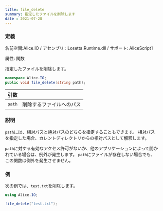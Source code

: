 ```yaml
---
title: file_delete
summary: 指定したファイルを削除します
date : 2021-07-28
---
```

### 定義
名前空間:Alice.IO / アセンブリ : Losetta.Runtime.dll / サポート: AliceScript1

属性: 関数

指定したファイルを削除します。

```cs title="AliceScript"
namespace Alice.IO;
public void file_delete(string path);
```

|引数| |
|-|-|
|`path`|削除するファイルへのパス|

### 説明
`path`には、相対パスと絶対パスのどちらを指定することもできます。
相対パスを指定した場合、カレントディレクトリからの相対パスとして解釈します。

`path`に対する有効なアクセス許可がないか、他のアプリケーションによって開かれている場合は、例外が発生します。
`path`にファイルが存在しない場合でも、この関数は例外を発生させません。
### 例
次の例では、`test.txt`を削除します。

```cs title="AliceScript"
using Alice.IO;

file_delete("test.txt");
```
